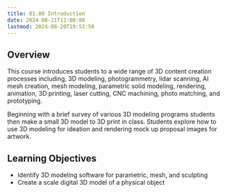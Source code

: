 ```yaml
---
title: 01.00 Introduction
date: 2024-08-21T12:00:00
lastmod: 2024-08-20T19:53:50
---
```


## Overview

This course introduces students to a wide range of 3D content creation processes including, 3D modeling, photogrammetry, lidar scanning, AI mesh creation, mesh modeling, parametric solid modeling, rendering, animation, 3D printing, laser cutting, CNC machining, photo matching, and prototyping.

Beginning with a brief survey of various 3D modeling programs students then make a small 3D model to 3D print in class. Students explore how to use 3D modeling for ideation and rendering mock up proposal images for artwork.

## Learning Objectives

- Identify 3D modeling software for parametric, mesh, and sculpting
- Create a scale digital 3D model of a physical object
